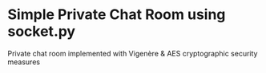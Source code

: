 # Simple Private Chat Room using socket.py
Private chat room implemented with Vigenère &amp; AES cryptographic security measures
